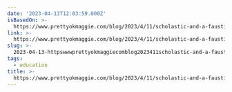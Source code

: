 ```yaml
---
date: '2023-04-13T12:03:59.000Z'
isBasedOn: >-
  https://www.prettyokmaggie.com/blog/2023/4/11/scholastic-and-a-faustian-bargain
link: >-
  https://www.prettyokmaggie.com/blog/2023/4/11/scholastic-and-a-faustian-bargain
slug: >-
  2023-04-13-httpswwwprettyokmaggiecomblog2023411scholastic-and-a-faustian-bargain
tags:
  - education
title: >-
  https://www.prettyokmaggie.com/blog/2023/4/11/scholastic-and-a-faustian-bargain
---
```


